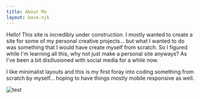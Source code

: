 ```yaml
---
title: About Me
layout: base.njk
---
```


Hello! This site is incredibly under construction. I mostly wanted to create a site for some of my personal creative projects... but what I wanted to do was something that I would have create myself from scratch. So I figured while I'm learning all this, why not just make a personal site anyways? As I've been a bit disillusioned with social media for a while now.

I like minimalist layouts and this is my first foray into coding something from scratch by myself... hoping to have things mostly mobile responsive as well.


![test](/images/quag.png)